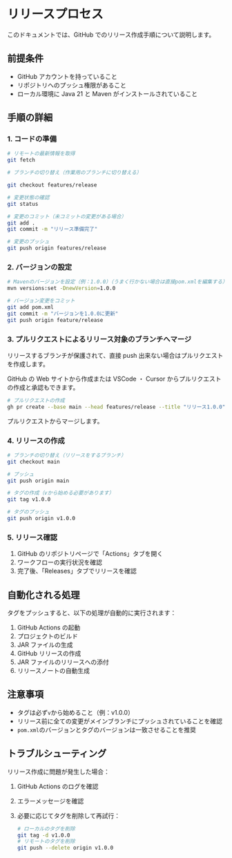 # リリースプロセス

このドキュメントでは、GitHub でのリリース作成手順について説明します。

## 前提条件

- GitHub アカウントを持っていること
- リポジトリへのプッシュ権限があること
- ローカル環境に Java 21 と Maven がインストールされていること

## 手順の詳細

### 1. コードの準備

```bash
# リモートの最新情報を取得
git fetch

# ブランチの切り替え（作業用のブランチに切り替える）

git checkout features/release

# 変更状態の確認
git status

# 変更のコミット（未コミットの変更がある場合）
git add .
git commit -m "リリース準備完了"

# 変更のプッシュ
git push origin features/release
```

### 2. バージョンの設定

```bash
# Mavenのバージョンを設定（例：1.0.0）（うまく行かない場合は直接pom.xmlを編集する）
mvn versions:set -DnewVersion=1.0.0

# バージョン変更をコミット
git add pom.xml
git commit -m "バージョンを1.0.0に更新"
git push origin feature/release
```

### 3. プルリクエストによるリリース対象のブランチへマージ

リリースするブランチが保護されて、直接 push 出来ない場合はプルリクエストを作成します。

GitHub の Web サイトから作成または VSCode ・ Cursor からプルリクエストの作成と承認もできます。

```bash
# プルリクエストの作成
gh pr create --base main --head features/release --title "リリース1.0.0" --body "リリース1.0.0のプルリクエストです。"
```

プルリクエストからマージします。

### 4. リリースの作成

```bash
# ブランチの切り替え（リリースをするブランチ）
git checkout main

# プッシュ
git push origin main

# タグの作成（vから始める必要があります）
git tag v1.0.0

# タグのプッシュ
git push origin v1.0.0
```

### 5. リリース確認

1. GitHub のリポジトリページで「Actions」タブを開く
2. ワークフローの実行状況を確認
3. 完了後、「Releases」タブでリリースを確認

## 自動化される処理

タグをプッシュすると、以下の処理が自動的に実行されます：

1. GitHub Actions の起動
2. プロジェクトのビルド
3. JAR ファイルの生成
4. GitHub リリースの作成
5. JAR ファイルのリリースへの添付
6. リリースノートの自動生成

## 注意事項

- タグは必ず`v`から始めること（例：v1.0.0）
- リリース前に全ての変更がメインブランチにプッシュされていることを確認
- `pom.xml`のバージョンとタグのバージョンは一致させることを推奨

## トラブルシューティング

リリース作成に問題が発生した場合：

1. GitHub Actions のログを確認
2. エラーメッセージを確認
3. 必要に応じてタグを削除して再試行：

   ```bash
   # ローカルのタグを削除
   git tag -d v1.0.0
   # リモートのタグを削除
   git push --delete origin v1.0.0
   ```
